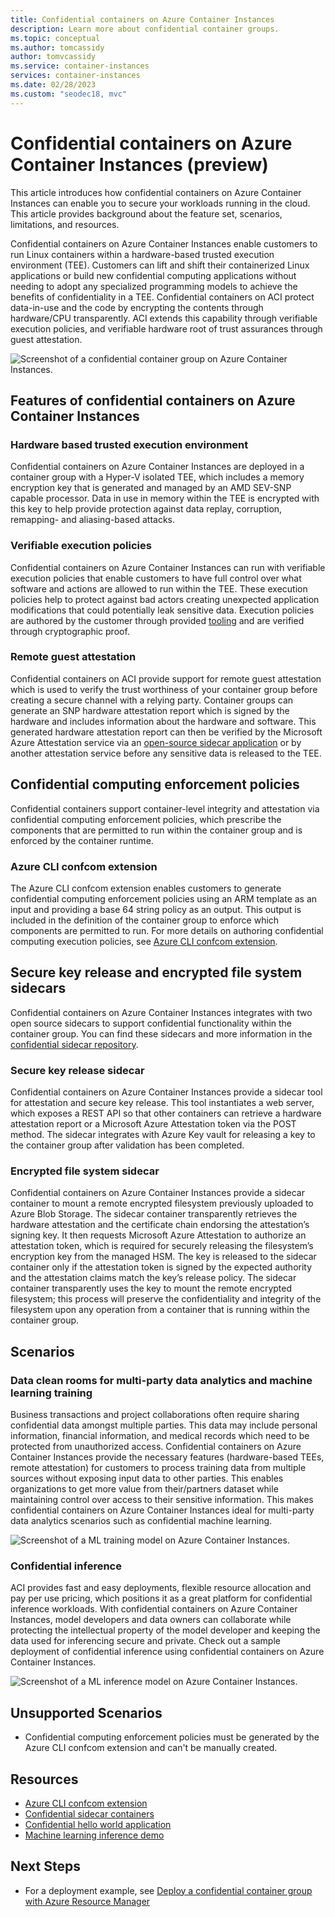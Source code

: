 ```yaml
---
title: Confidential containers on Azure Container Instances
description: Learn more about confidential container groups. 
ms.topic: conceptual
ms.author: tomcassidy
author: tomvcassidy
ms.service: container-instances
services: container-instances
ms.date: 02/28/2023
ms.custom: "seodec18, mvc"
---
```


# Confidential containers on Azure Container Instances (preview)
This article introduces how confidential containers on Azure Container Instances can enable you to secure your workloads running in the cloud. This article provides background about the feature set, scenarios, limitations, and resources.

Confidential containers on Azure Container Instances enable customers to run Linux containers within a hardware-based trusted execution environment (TEE). Customers can lift and shift their containerized Linux applications or build new confidential computing applications without needing to adopt any specialized programming models to achieve the benefits of confidentiality in a TEE. Confidential containers on ACI protect data-in-use and the code by encrypting the contents through hardware/CPU transparently. ACI extends this capability through verifiable execution policies, and verifiable hardware root of trust assurances through guest attestation.

   ![Screenshot of a confidential container group on Azure Container Instances.](media/container-instances-confidential-containers-tutorials/confidential-containers-aci-tee.png)

## Features of confidential containers on Azure Container Instances

### Hardware based trusted execution environment 
Confidential containers on Azure Container Instances are deployed in a container group with a Hyper-V isolated TEE, which includes a memory encryption key that is generated and managed by an AMD SEV-SNP capable processor. Data in use in memory within the TEE is encrypted with this key to help provide protection against data replay, corruption, remapping- and aliasing-based attacks.  

### Verifiable execution policies
Confidential containers on Azure Container Instances can run with verifiable execution policies that enable customers to have full control over what software and actions are allowed to run within the TEE. These execution policies help to protect against bad actors creating unexpected application modifications that could potentially leak sensitive data.  Execution policies are authored by the customer through provided [tooling](https://github.com/Azure/azure-cli-extensions/blob/main/src/confcom/azext_confcom/README.md) and are verified through cryptographic proof. 

### Remote guest attestation
Confidential containers on ACI provide support for remote guest attestation which is used to verify the trust worthiness of your container group before creating a secure channel with a relying party. Container groups can generate an SNP hardware attestation report which is signed by the hardware and includes information about the hardware and software. This generated hardware attestation report can then be verified by the Microsoft Azure Attestation service via an [open-source sidecar application](https://github.com/microsoft/confidential-sidecar-containers) or by another attestation service before any sensitive data is released to the TEE. 

## Confidential computing enforcement policies 
Confidential containers support container-level integrity and attestation via confidential computing enforcement policies, which prescribe the components that are permitted to run within the container group and is enforced by the container runtime. 

### Azure CLI confcom extension 
The Azure CLI confcom extension enables customers to generate confidential computing enforcement policies using an ARM template as an input and providing a base 64 string policy as an output. This output is included in the definition of the container group to enforce which components are permitted to run. For more details on authoring confidential computing execution policies, see [Azure CLI confcom extension](https://github.com/Azure/azure-cli-extensions/blob/main/src/confcom/azext_confcom/README.md).


## Secure key release and encrypted file system sidecars
Confidential containers on Azure Container Instances integrates with two open source sidecars to support confidential functionality within the container group.  You can find these sidecars and more information in the [confidential sidecar repository](https://github.com/microsoft/confidential-sidecar-containers).

### Secure key release sidecar 
Confidential containers on Azure Container Instances provide a sidecar tool for attestation and secure key release. This tool instantiates a web server, which exposes a REST API so that other containers can retrieve a hardware attestation report or a Microsoft Azure Attestation token via the POST method. The sidecar integrates with Azure Key vault for releasing a key to the container group after validation has been completed.

### Encrypted file system sidecar 
Confidential containers on Azure Container Instances provide a sidecar container to mount a remote encrypted filesystem previously uploaded to Azure Blob Storage. The sidecar container transparently retrieves the hardware attestation and the certificate chain endorsing the attestation’s signing key. It then requests Microsoft Azure Attestation to authorize an attestation token, which is required for securely releasing the filesystem’s encryption key from the managed HSM. The key is released to the sidecar container only if the attestation token is signed by the expected authority and the attestation claims match the key’s release policy. The sidecar container transparently uses the key to mount the remote encrypted filesystem; this process will preserve the confidentiality and integrity of the filesystem upon any operation from a container that is running within the container group.


## Scenarios 

### Data clean rooms for multi-party data analytics and machine learning training
Business transactions and project collaborations often require sharing confidential data amongst multiple parties. This data may include personal information, financial information, and medical records which need to be protected from unauthorized access. Confidential containers on Azure Container Instances provide the necessary features (hardware-based TEEs, remote attestation) for customers to process training data from multiple sources without exposing input data to other parties. This enables organizations to get more value from their/partners dataset while maintaining  control over access to their sensitive information. This makes confidential containers on Azure Container Instances ideal for multi-party data analytics scenarios such as confidential machine learning. 

   ![Screenshot of a ML training model on Azure Container Instances.](media/container-instances-confidential-containers-tutorials/confidential-containers-aci-ml-training.png)

### Confidential inference
ACI provides fast and easy deployments, flexible resource allocation and pay per use pricing, which positions it as a great platform for confidential inference workloads. With confidential containers on Azure Container Instances, model developers and data owners can collaborate while protecting the intellectual property of the model developer and keeping the data used for inferencing secure and private. Check out a sample deployment of confidential inference using confidential containers on Azure Container Instances.  

   ![Screenshot of a ML inference model on Azure Container Instances.](media/container-instances-confidential-containers-tutorials/confidential-containers-aci-ml-inference.png)

## Unsupported Scenarios
* Confidential computing enforcement policies must be generated by the Azure CLI confcom extension and can't be manually created.

## Resources 

* [Azure CLI confcom extension](https://github.com/Azure/azure-cli-extensions/blob/main/src/confcom/azext_confcom/README.md) 
* [Confidential sidecar containers](https://github.com/microsoft/confidential-sidecar-containers)
* [Confidential hello world application](https://github.com/Azure-Samples/aci-confidential-hello-world)
* [Machine learning inference demo](https://github.com/microsoft/confidential-ai)

## Next Steps 

* For a deployment example, see [Deploy a confidential container group with Azure Resource Manager](./container-instances-tutorial-deploy-confidential-containers-cce-arm.md)
